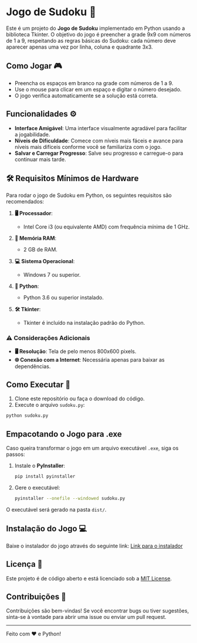 # Jogo de Sudoku 🧩

Este é um projeto do **Jogo de Sudoku** implementado em Python usando a biblioteca Tkinter. O objetivo do jogo é preencher a grade 9x9 com números de 1 a 9, respeitando as regras básicas do Sudoku: cada número deve aparecer apenas uma vez por linha, coluna e quadrante 3x3.

## Como Jogar 🎮

- Preencha os espaços em branco na grade com números de 1 a 9.
- Use o mouse para clicar em um espaço e digitar o número desejado.
- O jogo verifica automaticamente se a solução está correta.

## Funcionalidades ⚙️

- **Interface Amigável**: Uma interface visualmente agradável para facilitar a jogabilidade.
- **Níveis de Dificuldade**: Comece com níveis mais fáceis e avance para níveis mais difíceis conforme você se familiariza com o jogo.
- **Salvar e Carregar Progresso**: Salve seu progresso e carregue-o para continuar mais tarde.

## 🛠️ Requisitos Mínimos de Hardware

Para rodar o jogo de Sudoku em Python, os seguintes requisitos são recomendados:

1. **🖥️ Processador**:
   - Intel Core i3 (ou equivalente AMD) com frequência mínima de 1 GHz.

2. **💾 Memória RAM**:
   - 2 GB de RAM.

3. **💻 Sistema Operacional**:
   - Windows 7 ou superior.

4. **🐍 Python**:
   - Python 3.6 ou superior instalado.

5. **🛠️ Tkinter**:
   - Tkinter é incluído na instalação padrão do Python.

### ⚠️ Considerações Adicionais

- **🖥️ Resolução**: Tela de pelo menos 800x600 pixels.
- **🌐 Conexão com a Internet**: Necessária apenas para baixar as dependências.

## Como Executar 🚀

1. Clone este repositório ou faça o download do código.
2. Execute o arquivo `sudoku.py`:

```bash
python sudoku.py
```

## Empacotando o Jogo para .exe

Caso queira transformar o jogo em um arquivo executável `.exe`, siga os passos:

1. Instale o **PyInstaller**:
   ```bash
   pip install pyinstaller
   ```

2. Gere o executável:
   ```bash
   pyinstaller --onefile --windowed sudoku.py
   ```

O executável será gerado na pasta `dist/`.

## Instalação do Jogo 💻

Baixe o instalador do jogo através do seguinte link:
[Link para o instalador](https://www.mediafire.com/file/uu7bc8l9ko6olto/sudoku_installer.exe/file)


## Licença 📄

Este projeto é de código aberto e está licenciado sob a [MIT License](https://github.com/boaventura-bit/SUDOKU/blob/main/LICENSE).

## Contribuições 🤝

Contribuições são bem-vindas! Se você encontrar bugs ou tiver sugestões, sinta-se à vontade para abrir uma issue ou enviar um pull request.

---

Feito com ❤️ e Python!
